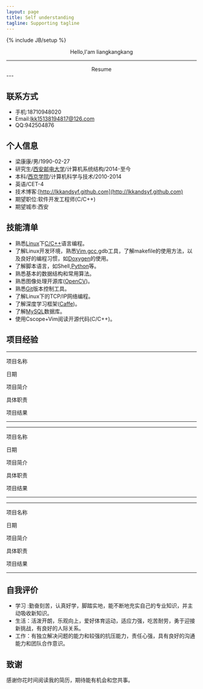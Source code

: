 ```yaml
---
layout: page
title: Self understanding
tagline: Supporting tagline
---
```

{% include JB/setup %}

<center> Hello,I'am liangkangkang </center>

---
<center> Resume</center>
---

## 联系方式
 - 手机:18710948020
 - Email:lkk15138194817@126.com
 - QQ:942504876

## 个人信息
 - 梁康康/男/1990-02-27
 - 研究生/[西安邮电大学](http://gr.xupt.edu.cn/)/计算机系统结构/2014-至今
 - 本科/[西京学院](http://www.xijing.com.cn/)/计算机科学与技术/2010-2014
 - 英语/CET-4
 - 技术博客:[http://lkkandsyf.github.com](http://lkkandsyf.github.com)
 - 期望职位:软件开发工程师(C/C++)
 - 期望城市:西安

## 技能清单
 + 熟悉[Linux](https://www.linux.com/)下[C/C++](http://www.cplusplus.com/)语言编程。
 + 了解Linux开发环境，熟悉[Vim](http://www.vim.org/),[gcc](https://gcc.gnu.org/),gdb工具，了解makefile的使用方法，以及良好的编程习惯，如[Doxygen](http://www.doxygen.nl/)的使用。
 + 了解脚本语言，如Shell,[Python](https://www.python.org/)等。
 + 熟悉基本的数据结构和常用算法。
 + 熟悉图像处理开源库([OpenCV](opencv.org))。
 + 熟悉[Git](https://git-scm.com/)版本控制工具。
 + 了解Linux下的TCP/IP网络编程。
 + 了解深度学习框架([Caffe](http://caffe.berkeleyvision.org/))。
 + 了解[MySQL](https://www.mysql.com/)数据库。
 + 使用Cscope+Vim阅读开源代码(C/C++)。

## 项目经验

---
项目名称

日期

项目简介

具体职责

项目结果


---


---
项目名称

日期

项目简介

具体职责


项目结果

---


---
项目名称

日期

项目简介

具体职责


项目结果

---


## 自我评价

- 学习 :勤奋刻苦，认真好学，脚踏实地，能不断地充实自己的专业知识，并主动吸收新知识。
- 生活：活泼开朗，乐观向上，爱好体育运动，适应力强，吃苦耐劳，勇于迎接新挑战，有良好的人际关系。
- 工作：有独立解决问题的能力和较强的抗压能力，责任心强，具有良好的沟通能力和团队合作意识。

## 致谢
感谢你花时间阅读我的简历，期待能有机会和您共事。
